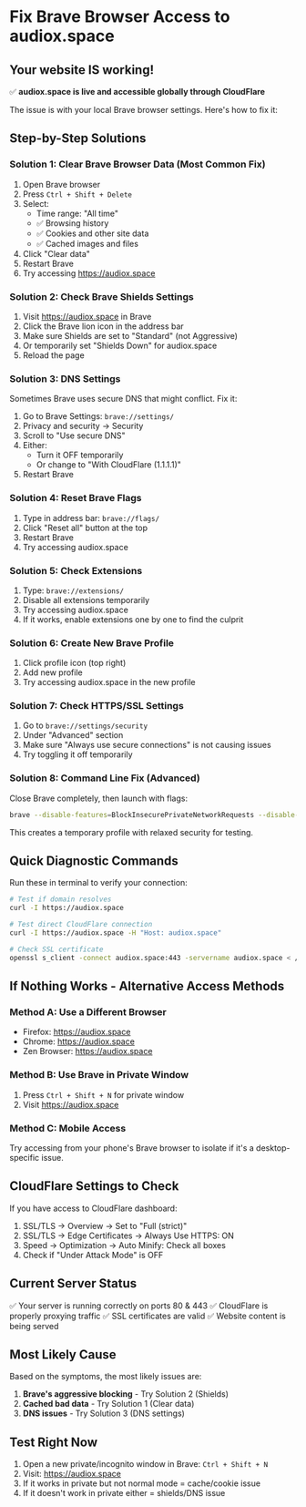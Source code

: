 # Fix Brave Browser Access to audiox.space

## Your website IS working! 
✅ **audiox.space is live and accessible globally through CloudFlare**

The issue is with your local Brave browser settings. Here's how to fix it:

## Step-by-Step Solutions

### Solution 1: Clear Brave Browser Data (Most Common Fix)
1. Open Brave browser
2. Press `Ctrl + Shift + Delete`
3. Select:
   - Time range: "All time"
   - ✅ Browsing history
   - ✅ Cookies and other site data
   - ✅ Cached images and files
4. Click "Clear data"
5. Restart Brave
6. Try accessing https://audiox.space

### Solution 2: Check Brave Shields Settings
1. Visit https://audiox.space in Brave
2. Click the Brave lion icon in the address bar
3. Make sure Shields are set to "Standard" (not Aggressive)
4. Or temporarily set "Shields Down" for audiox.space
5. Reload the page

### Solution 3: DNS Settings
Sometimes Brave uses secure DNS that might conflict. Fix it:

1. Go to Brave Settings: `brave://settings/`
2. Privacy and security → Security
3. Scroll to "Use secure DNS"
4. Either:
   - Turn it OFF temporarily
   - Or change to "With CloudFlare (1.1.1.1)"
5. Restart Brave

### Solution 4: Reset Brave Flags
1. Type in address bar: `brave://flags/`
2. Click "Reset all" button at the top
3. Restart Brave
4. Try accessing audiox.space

### Solution 5: Check Extensions
1. Type: `brave://extensions/`
2. Disable all extensions temporarily
3. Try accessing audiox.space
4. If it works, enable extensions one by one to find the culprit

### Solution 6: Create New Brave Profile
1. Click profile icon (top right)
2. Add new profile
3. Try accessing audiox.space in the new profile

### Solution 7: Check HTTPS/SSL Settings
1. Go to `brave://settings/security`
2. Under "Advanced" section
3. Make sure "Always use secure connections" is not causing issues
4. Try toggling it off temporarily

### Solution 8: Command Line Fix (Advanced)
Close Brave completely, then launch with flags:
```bash
brave --disable-features=BlockInsecurePrivateNetworkRequests --disable-web-security --user-data-dir=/tmp/brave-temp
```
This creates a temporary profile with relaxed security for testing.

## Quick Diagnostic Commands

Run these in terminal to verify your connection:
```bash
# Test if domain resolves
curl -I https://audiox.space

# Test direct CloudFlare connection
curl -I https://audiox.space -H "Host: audiox.space"

# Check SSL certificate
openssl s_client -connect audiox.space:443 -servername audiox.space < /dev/null
```

## If Nothing Works - Alternative Access Methods

### Method A: Use a Different Browser
- Firefox: https://audiox.space
- Chrome: https://audiox.space
- Zen Browser: https://audiox.space

### Method B: Use Brave in Private Window
1. Press `Ctrl + Shift + N` for private window
2. Visit https://audiox.space

### Method C: Mobile Access
Try accessing from your phone's Brave browser to isolate if it's a desktop-specific issue.

## CloudFlare Settings to Check

If you have access to CloudFlare dashboard:
1. SSL/TLS → Overview → Set to "Full (strict)"
2. SSL/TLS → Edge Certificates → Always Use HTTPS: ON
3. Speed → Optimization → Auto Minify: Check all boxes
4. Check if "Under Attack Mode" is OFF

## Current Server Status
✅ Your server is running correctly on ports 80 & 443
✅ CloudFlare is properly proxying traffic
✅ SSL certificates are valid
✅ Website content is being served

## Most Likely Cause
Based on the symptoms, the most likely issues are:
1. **Brave's aggressive blocking** - Try Solution 2 (Shields)
2. **Cached bad data** - Try Solution 1 (Clear data)
3. **DNS issues** - Try Solution 3 (DNS settings)

## Test Right Now
1. Open a new private/incognito window in Brave: `Ctrl + Shift + N`
2. Visit: https://audiox.space
3. If it works in private but not normal mode = cache/cookie issue
4. If it doesn't work in private either = shields/DNS issue
